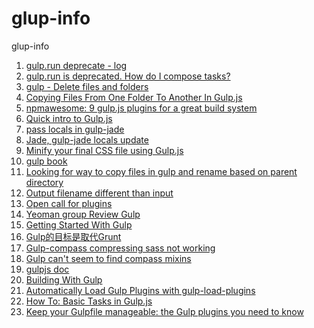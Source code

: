 glup-info
=========

glup-info

1. [gulp.run deprecate - log](https://github.com/gulpjs/gulp/blob/master/CHANGELOG.md#35)
2. [gulp.run is deprecated. How do I compose tasks?](http://stackoverflow.com/questions/21905875/gulp-run-is-deprecated-how-do-i-compose-tasks)
3. [gulp - Delete files and folders](https://github.com/gulpjs/gulp/blob/master/docs/recipes/delete-files-folder.md)
4. [Copying Files From One Folder To Another In Gulp.js](http://ilikekillnerds.com/2014/07/copying-files-from-one-folder-to-another-in-gulp-js/)
5. [npmawesome: 9 gulp.js plugins for a great build system](http://blog.nodejitsu.com/npmawesome-9-gulp-plugins/)
6. [Quick intro to Gulp.js](https://www.codefellows.org/blog/quick-intro-to-gulp-js)
7. [pass locals in gulp-jade](https://github.com/phated/gulp-jade/issues/9)
8. [Jade, gulp-jade locals update](http://stackoverflow.com/questions/24258840/jade-gulp-jade-locals-update)
9. [Minify your final CSS file using Gulp.js](http://alfanso.com/minify-your-final-css-file-using-gulp-js/)
10. [gulp book](http://david.nowinsky.net/gulp-book/)
11. [Looking for way to copy files in gulp and rename based on parent directory](http://stackoverflow.com/questions/21224252/looking-for-way-to-copy-files-in-gulp-and-rename-based-on-parent-directory)
12. [Output filename different than input](https://github.com/gulpjs/gulp/issues/34)
13. [Open call for plugins](https://github.com/gulpjs/gulp/issues/37)
14. [Yeoman group Review Gulp](https://github.com/yeoman/yeoman/issues/1232)
15. [Getting Started With Gulp](http://travismaynard.com/writing/getting-started-with-gulp)
16. [Gulp的目标是取代Grunt](http://www.infoq.com/cn/news/2014/02/gulp)
17. [Gulp-compass compressing sass not working](http://stackoverflow.com/questions/25808128/gulp-compass-compressing-sass-not-working)
18. [Gulp can't seem to find compass mixins](http://stackoverflow.com/questions/24745932/gulp-cant-seem-to-find-compass-mixins)
19. [gulpjs doc](https://github.com/gulpjs/gulp/blob/master/docs/API.md#async-task-support)
20. [Building With Gulp](http://www.smashingmagazine.com/2014/06/11/building-with-gulp/)
21. [Automatically Load Gulp Plugins with gulp-load-plugins](http://andy-carter.com/blog/automatically-load-gulp-plugins-with-gulp-load-plugins)
22. [How To: Basic Tasks in Gulp.js](http://ilikekillnerds.com/2014/07/how-to-basic-tasks-in-gulp-js/)
23. [Keep your Gulpfile manageable: the Gulp plugins you need to know](http://pem-musing.blogspot.hk/2014/02/keep-your-gulpfile-manageable-gulp.html)
